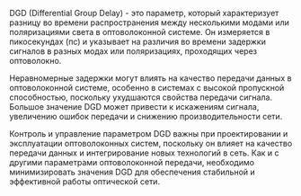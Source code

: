 DGD (Differential Group Delay) - это параметр, который характеризует разницу во времени распространения между несколькими модами или поляризациями света в оптоволоконной системе. Он измеряется в пикосекундах (пс) и указывает на различия во времени задержки сигналов в разных модах или поляризациях, проходящих через оптоволокно.

Неравномерные задержки могут влиять на качество передачи данных в оптоволоконной системе, особенно в системах с высокой пропускной способностью, поскольку ухудшаются свойства передачи сигнала. Большое значение DGD может привести к искажениям сигнала, увеличению ошибок передачи и снижению производительности сети.

Контроль и управление параметром DGD важны при проектировании и эксплуатации оптоволоконных систем, поскольку он влияет на качество передачи данных и интегрирование новых технологий в сеть. Как и с другими параметрами оптоволоконной передачи, необходимо минимизировать значения DGD для обеспечения стабильной и эффективной работы оптической сети.